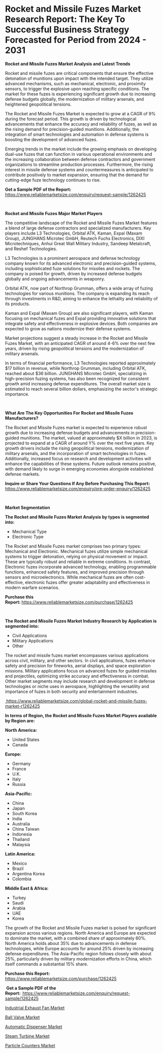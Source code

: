 <p><h1>Rocket and Missile Fuzes Market Research Report: The Key To Successful Business Strategy Forecasted for Period from 2024 - 2031</h1></p><p><strong>Rocket and Missile Fuzes Market Analysis and Latest Trends</strong></p>
<p><p>Rocket and missile fuzes are critical components that ensure the effective detonation of munitions upon impact with the intended target. They utilize advanced mechanisms, such as mechanical, electronic, and proximity sensors, to trigger the explosive upon reaching specific conditions. The market for these fuzes is experiencing significant growth due to increasing defense budgets globally, the modernization of military arsenals, and heightened geopolitical tensions.</p><p>The Rocket and Missile Fuzes Market is expected to grow at a CAGR of 9% during the forecast period. This growth is driven by technological advancements that enhance the accuracy and reliability of fuzes, as well as the rising demand for precision-guided munitions. Additionally, the integration of smart technologies and automation in defense systems is boosting the development of advanced fuzes. </p><p>Emerging trends in the market include the growing emphasis on developing dual-use fuzes that can function in various operational environments and the increasing collaboration between defense contractors and government organizations to streamline production processes. Furthermore, the rising interest in missile defense systems and countermeasures is anticipated to contribute positively to market expansion, ensuring that the demand for cutting-edge fuze technology continues to rise.</p></p>
<p><strong>Get a Sample PDF of the Report:&nbsp;</strong> <a href="https://www.reliablemarketsize.com/enquiry/request-sample/1262425?utm_campaign=1832&utm_medium=2&utm_source=Github&utm_content=ia&utm_term=16122024&utm_id=rocket-and-missile-fuzes">https://www.reliablemarketsize.com/enquiry/request-sample/1262425</a></p>
<p>&nbsp;</p>
<p><strong>Rocket and Missile Fuzes Major Market Players</strong></p>
<p><p>The competitive landscape of the Rocket and Missile Fuzes Market features a blend of large defense contractors and specialized manufacturers. Key players include L3 Technologies, Orbital ATK, Kaman, Expal (Maxam Group), JUNGHANS Microtec GmbH, Reutech Fuchs Electronics, DIXI Microtechniques, Anhui Great Wall Military Industry, Sandeep Metalcraft, and Reshef Technologies.</p><p>L3 Technologies is a prominent aerospace and defense technology company known for its advanced electronic and precision-guided systems, including sophisticated fuze solutions for missiles and rockets. The company is poised for growth, driven by increased defense budgets globally and ongoing advancements in weaponry.</p><p>Orbital ATK, now part of Northrop Grumman, offers a wide array of fuzing technologies for various munitions. The company is expanding its reach through investments in R&D, aiming to enhance the lethality and reliability of its products.</p><p>Kaman and Expal (Maxam Group) are also significant players, with Kaman focusing on mechanical fuzes and Expal providing innovative solutions that integrate safety and effectiveness in explosive devices. Both companies are expected to grow as nations modernize their defense systems.</p><p>Market projections suggest a steady increase in the Rocket and Missile Fuzes Market, with an anticipated CAGR of around 4-6% over the next few years, driven by rising geopolitical tensions and the modernization of military arsenals.</p><p>In terms of financial performance, L3 Technologies reported approximately $17 billion in revenue, while Northrop Grumman, including Orbital ATK, reached about $36 billion. JUNGHANS Microtec GmbH, specializing in high-precision fuzing systems, has also been recognized for consistent growth amid increasing defense expenditures. The overall market size is estimated to reach several billion dollars, emphasizing the sector's strategic importance.</p></p>
<p>&nbsp;</p>
<p><strong>What Are The Key Opportunities For Rocket and Missile Fuzes Manufacturers?</strong></p>
<p><p>The Rocket and Missile Fuzes market is expected to experience robust growth due to increasing defense budgets and advancements in precision-guided munitions. The market, valued at approximately $X billion in 2023, is projected to expand at a CAGR of around Y% over the next five years. Key growth drivers include the rising geopolitical tensions, modernization of military arsenals, and the incorporation of smart technologies in fuzes. Additionally, increased focus on research and development activities will enhance the capabilities of these systems. Future outlook remains positive, with demand likely to surge in emerging economies alongside established defense markets.</p></p>
<p><strong>Inquire or Share Your Questions If Any Before Purchasing This Report:</strong> <a href="https://www.reliablemarketsize.com/enquiry/pre-order-enquiry/1262425?utm_campaign=1832&utm_medium=2&utm_source=Github&utm_content=ia&utm_term=16122024&utm_id=rocket-and-missile-fuzes">https://www.reliablemarketsize.com/enquiry/pre-order-enquiry/1262425</a></p>
<p>&nbsp;</p>
<p><strong>Market Segmentation</strong></p>
<p><strong>The Rocket and Missile Fuzes Market Analysis by types is segmented into:</strong></p>
<p><ul><li>Mechanical Type</li><li>Electronic Type</li></ul></p>
<p><p>The Rocket and Missile Fuzes market comprises two primary types: Mechanical and Electronic. Mechanical fuzes utilize simple mechanical systems to trigger detonation, relying on physical movement or impact. These are typically robust and reliable in extreme conditions. In contrast, Electronic fuzes incorporate advanced technology, enabling programmable functions, enhanced safety features, and improved precision through sensors and microelectronics. While mechanical fuzes are often cost-effective, electronic fuzes offer greater adaptability and effectiveness in modern warfare scenarios.</p></p>
<p><strong>Purchase this Report:&nbsp;</strong><a href="https://www.reliablemarketsize.com/purchase/1262425?utm_campaign=1832&utm_medium=2&utm_source=Github&utm_content=ia&utm_term=16122024&utm_id=rocket-and-missile-fuzes">https://www.reliablemarketsize.com/purchase/1262425</a></p>
<p>&nbsp;</p>
<p><strong>The Rocket and Missile Fuzes Market Industry Research by Application is segmented into:</strong></p>
<p><ul><li>Civil Applications</li><li>Military Applications</li><li>Other</li></ul></p>
<p><p>The rocket and missile fuzes market encompasses various applications across civil, military, and other sectors. In civil applications, fuzes enhance safety and precision for fireworks, aerial displays, and space exploration missions. Military applications focus on advanced fuzes for guided missiles and projectiles, optimizing strike accuracy and effectiveness in combat. Other market segments may include research and development in defense technologies or niche uses in aerospace, highlighting the versatility and importance of fuzes in both security and entertainment industries.</p></p>
<p><a href="https://www.reliablemarketsize.com/global-rocket-and-missile-fuzes-market-r1262425?utm_campaign=1832&utm_medium=2&utm_source=Github&utm_content=ia&utm_term=16122024&utm_id=rocket-and-missile-fuzes">&nbsp;https://www.reliablemarketsize.com/global-rocket-and-missile-fuzes-market-r1262425</a></p>
<p><strong>In terms of Region, the Rocket and Missile Fuzes Market Players available by Region are:</strong></p>
<p>
    <p> <strong> North America: </strong>
        <ul>
            <li>United States</li>
            <li>Canada</li>
        </ul>
        </p> 
    <p> <strong> Europe: </strong>
        <ul>
            <li>Germany</li>
            <li>France</li>
            <li>U.K.</li>
            <li>Italy</li>
            <li>Russia</li>
        </ul>
        </p> 
    <p> <strong> Asia-Pacific: </strong>
        <ul>
            <li>China</li>
            <li>Japan</li>
            <li>South Korea</li>
            <li>India</li>
            <li>Australia</li>
            <li>China Taiwan</li>
            <li>Indonesia</li>
            <li>Thailand</li>
            <li>Malaysia</li>
        </ul>
        </p> 
    <p> <strong> Latin America: </strong>
        <ul>
            <li>Mexico</li>
            <li>Brazil</li>
            <li>Argentina Korea</li>
            <li>Colombia</li>
        </ul>
        </p> 
    <p> <strong> Middle East & Africa: </strong>
        <ul>
            <li>Turkey</li>
            <li>Saudi</li>
            <li>Arabia</li>
            <li>UAE</li>
            <li>Korea</li>
        </ul>
    </p>
    </p>
<p><p>The growth of the Rocket and Missile Fuzes market is poised for significant expansion across various regions. North America and Europe are expected to dominate the market, with a combined share of approximately 60%. North America holds about 35% due to advancements in defense technologies, while Europe accounts for around 25% driven by increasing defense expenditures. The Asia-Pacific region follows closely with about 25%, particularly driven by military modernization efforts in China, which itself commands a substantial 15% share.</p></p>
<p><strong>Purchase this Report: </strong><a href="https://www.reliablemarketsize.com/purchase/1262425?utm_campaign=1832&utm_medium=2&utm_source=Github&utm_content=ia&utm_term=16122024&utm_id=rocket-and-missile-fuzes">https://www.reliablemarketsize.com/purchase/1262425</a></p>
<p>&nbsp;<strong>Get a Sample PDF of the Report:&nbsp;&nbsp;</strong><a href="https://www.reliablemarketsize.com/enquiry/request-sample/1262425?utm_campaign=1832&utm_medium=2&utm_source=Github&utm_content=ia&utm_term=16122024&utm_id=rocket-and-missile-fuzes">https://www.reliablemarketsize.com/enquiry/request-sample/1262425</a></p>
<p><strong></strong></p>
<p><p><a href="https://www.linkedin.com/pulse/industrial-exhaust-fan-market-forecasted-from-2024-2031-o4brf?utm_campaign=1832&utm_medium=2&utm_source=Github&utm_content=ia&utm_term=16122024&utm_id=rocket-and-missile-fuzes">Industrial Exhaust Fan Market</a></p><p><a href="https://www.linkedin.com/pulse/in-depth-analysis-global-ball-valve-market-size-from-2024-znspf?utm_campaign=1832&utm_medium=2&utm_source=Github&utm_content=ia&utm_term=16122024&utm_id=rocket-and-missile-fuzes">Ball Valve Market</a></p><p><a href="https://www.linkedin.com/pulse/future-market-trends-automatic-dispenser-forecasting-size-xkjxf?utm_campaign=1832&utm_medium=2&utm_source=Github&utm_content=ia&utm_term=16122024&utm_id=rocket-and-missile-fuzes">Automatic Dispenser Market</a></p><p><a href="https://www.linkedin.com/pulse/steam-turbine-market-insights-report-company-specific-72xyf?utm_campaign=1832&utm_medium=2&utm_source=Github&utm_content=ia&utm_term=16122024&utm_id=rocket-and-missile-fuzes">Steam Turbine Market</a></p><p><a href="https://www.linkedin.com/pulse/particle-counters-market-size-forecast-from-2024-2031-growth-phfnf?utm_campaign=1832&utm_medium=2&utm_source=Github&utm_content=ia&utm_term=16122024&utm_id=rocket-and-missile-fuzes">Particle Counters Market</a></p></p>